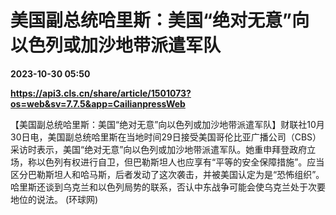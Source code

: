 # 美国副总统哈里斯：美国“绝对无意”向以色列或加沙地带派遣军队

**2023-10-30 05:50**

**https://api3.cls.cn/share/article/1501073?os=web&sv=7.7.5&app=CailianpressWeb**

【美国副总统哈里斯：美国“绝对无意”向以色列或加沙地带派遣军队】财联社10月30日电，美国副总统哈里斯在当地时间29日接受美国哥伦比亚广播公司（CBS）采访时表示，美国“绝对无意”向以色列或加沙地带派遣军队。她重申拜登政府立场，称以色列有权进行自卫，但巴勒斯坦人也应享有“平等的安全保障措施”。应当区分巴勒斯坦人和哈马斯，后者发动了这次袭击，并被美国认定为是“恐怖组织”。哈里斯还谈到乌克兰和以色列局势的联系，否认中东战争可能会使乌克兰处于次要地位的说法。 (环球网)